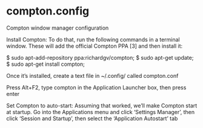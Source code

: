 # compton.config
Compton window manager configuration

Install Compton:
To do that, run the following commands in a terminal window. These will add the official Compton PPA [3] and then install it:

$ sudo apt-add-repository ppa:richardgv/compton;
$ sudo apt-get update;
$ sudo apt-get install compton;

Once it’s installed, create a text file in ~/.config/ called compton.conf

Press Alt+F2, type compton in the Application Launcher box, then press enter

Set Compton to auto-start:
Assuming that worked, we’ll make Compton start at startup. Go into the Applications menu and click ‘Settings Manager’, then click ‘Session and Startup’, then select the ‘Application Autostart’ tab
